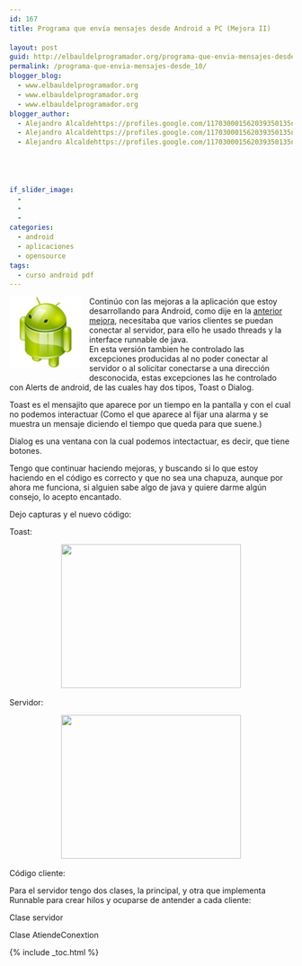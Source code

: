 ```yaml
---
id: 167
title: Programa que envía mensajes desde Android a PC (Mejora II)

layout: post
guid: http://elbauldelprogramador.org/programa-que-envia-mensajes-desde-android-a-pc-mejora-ii/
permalink: /programa-que-envia-mensajes-desde_10/
blogger_blog:
  - www.elbauldelprogramador.org
  - www.elbauldelprogramador.org
  - www.elbauldelprogramador.org
blogger_author:
  - Alejandro Alcaldehttps://profiles.google.com/117030001562039350135noreply@blogger.com
  - Alejandro Alcaldehttps://profiles.google.com/117030001562039350135noreply@blogger.com
  - Alejandro Alcaldehttps://profiles.google.com/117030001562039350135noreply@blogger.com

  
  
  
if_slider_image:
  - 
  - 
  - 
categories:
  - android
  - aplicaciones
  - opensource
tags:
  - curso android pdf
---
```

<img border="0" src="/images/2013/07/iconoAndroid.png" style="clear:left; float:left;margin-right:1em; margin-bottom:1em" />

Continúo con las mejoras a la aplicación que estoy desarrollando para Android, como dije en la [anterior mejora][1], necesitaba que varios clientes se puedan conectar al servidor, para ello he usado threads y la interface runnable de java.  
En esta versión tambien he controlado las excepciones producidas al no poder conectar al servidor o al solicitar conectarse a una dirección desconocida, estas excepciones las he controlado con Alerts de android, de las cuales hay dos tipos, Toast o Dialog.  
  
<!--more-->

Toast es el mensajito que aparece por un tiempo en la pantalla y con el cual no podemos interactuar (Como el que aparece al fijar una alarma y se muestra un mensaje diciendo el tiempo que queda para que suene.)  
  
Dialog es una ventana con la cual podemos intectactuar, es decir, que tiene botones.

Tengo que continuar haciendo mejoras, y buscando si lo que estoy haciendo en el código es correcto y que no sea una chapuza, aunque por ahora me funciona, si alguien sabe algo de java y quiere darme algún consejo, lo acepto encantado.

Dejo capturas y el nuevo código:

Toast:

<div class="separator" style="clear: both; text-align: center;">
  <a href="http://1.bp.blogspot.com/-bXEZr0Mqmbg/TaH0MF2N2CI/AAAAAAAAAZ4/-Pjv7xv7RMQ/s1600/Screenshot-1.png" imageanchor="1" style="margin-left:1em; margin-right:1em"><img border="0" height="256" width="320" src="http://1.bp.blogspot.com/-bXEZr0Mqmbg/TaH0MF2N2CI/AAAAAAAAAZ4/-Pjv7xv7RMQ/s320/Screenshot-1.png" /></a>
</div>

Servidor:

<div class="separator" style="clear: both; text-align: center;">
  <a href="http://3.bp.blogspot.com/-WvINTsXHJ7Y/TaH0MWvyqVI/AAAAAAAAAaA/QZVNJGX9qaw/s1600/Screenshot.png" imageanchor="1" style="margin-left:1em; margin-right:1em"><img border="0" height="256" width="320" src="http://3.bp.blogspot.com/-WvINTsXHJ7Y/TaH0MWvyqVI/AAAAAAAAAaA/QZVNJGX9qaw/s320/Screenshot.png" /></a>
</div>

Código cliente:



Para el servidor tengo dos clases, la principal, y otra que implementa Runnable para crear hilos y ocuparse de antender a cada cliente:

Clase servidor



Clase AtiendeConextion





 [1]: http://elbauldelprogramador.com/programa-que-envia-mensajes-desde/

{% include _toc.html %}
